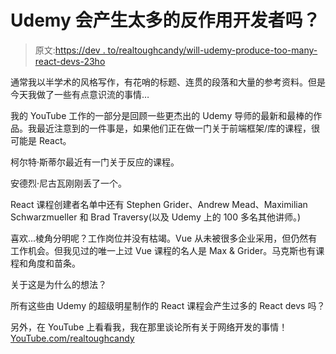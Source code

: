 # Udemy 会产生太多的反作用开发者吗？

> 原文:[https://dev . to/realtoughcandy/will-udemy-produce-too-many-react-devs-23ho](https://dev.to/realtoughcandy/will-udemy-produce-too-many-react-devs-23ho)

通常我以半学术的风格写作，有花哨的标题、连贯的段落和大量的参考资料。但是今天我做了一些有点意识流的事情…

我的 YouTube 工作的一部分是回顾一些更杰出的 Udemy 导师的最新和最棒的作品。我最近注意到的一件事是，如果他们正在做一门关于前端框架/库的课程，很可能是 React。

柯尔特·斯蒂尔最近有一门关于反应的课程。

安德烈·尼古瓦刚刚丢了一个。

React 课程创建者名单中还有 Stephen Grider、Andrew Mead、Maximilian Schwarzmueller 和 Brad Traversy(以及 Udemy 上的 100 多名其他讲师。)

喜欢...棱角分明呢？工作岗位并没有枯竭。Vue 从未被很多企业采用，但仍然有工作机会。但我见过的唯一上过 Vue 课程的名人是 Max & Grider。马克斯也有课程和角度和苗条。

关于这是为什么的想法？

所有这些由 Udemy 的超级明星制作的 React 课程会产生过多的 React devs 吗？

另外，在 YouTube 上看看我，我在那里谈论所有关于网络开发的事情！[YouTube.com/realtoughcandy](https://www.youtube.com/realtoughcandy)